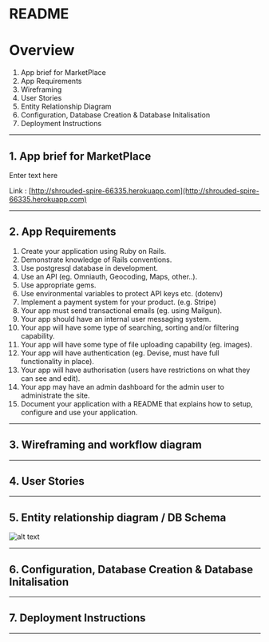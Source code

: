# README

# Overview
1. App brief for MarketPlace
2. App Requirements
3. Wireframing
4. User Stories
5. Entity Relationship Diagram
6. Configuration, Database Creation & Database Initalisation
7. Deployment Instructions

---
## 1. App brief for MarketPlace

Enter text here

Link : [http://shrouded-spire-66335.herokuapp.com](http://shrouded-spire-66335.herokuapp.com)

---
## 2. App Requirements

1. Create your application using Ruby on Rails.
2. Demonstrate knowledge of Rails conventions.
3. Use postgresql database in development.
4. Use an API (eg. Omniauth, Geocoding, Maps, other..).
5. Use appropriate gems.
6. Use environmental variables to protect API keys etc. (dotenv)
7. Implement a payment system for your product. (e.g. Stripe)
8. Your app must send transactional emails (eg. using Mailgun).
9. Your app should have an internal user messaging system.
10. Your app will have some type of searching, sorting and/or filtering capability.
11. Your app will have some type of file uploading capability (eg. images).
12. Your app will have authentication (eg. Devise, must have full functionality in place).
13. Your app will have authorisation (users have restrictions on what they can see and edit).
14. Your app may have an admin dashboard for the admin user to administrate the site.
15. Document your application with a README that explains how to setup, configure and use your application. 


---
## 3. Wireframing and workflow diagram

---
## 4. User Stories

---
## 5. Entity relationship diagram / DB Schema


![alt text](https://trello-attachments.s3.amazonaws.com/582267b2b78b42ccc28f4ca0/582317f7713e5354c16e17cc/be793184fbedca9b60e485653cb8b2e5/ReSUS_Schema-Final_PostReview.png)

---
## 6. Configuration, Database Creation & Database Initalisation

---
## 7. Deployment Instructions

---

